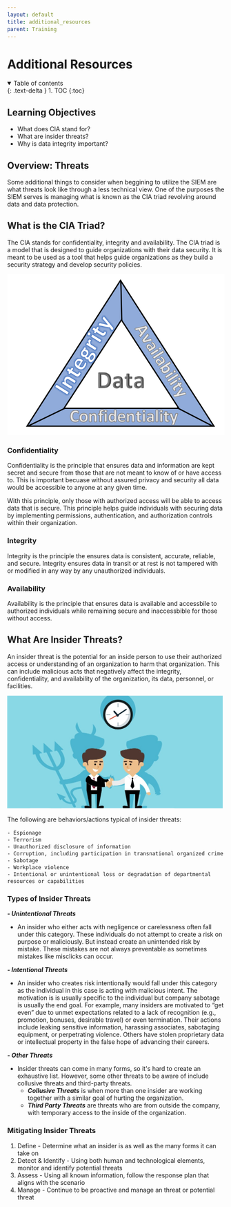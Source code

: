 ```yaml
---
layout: default
title: additional_resources
parent: Training
---
```


# Additional Resources 

<details open markdown="block">
  <summary>
    Table of contents
  </summary>
  {: .text-delta }
1. TOC
{:toc}
</details>

## Learning Objectives
- What does CIA stand for?
- What are insider threats?
- Why is data integrity important?

## Overview: Threats
Some additional things to consider when beggining to utilize the SIEM are what threats look like through a less technical view. One of the purposes the SIEM serves is managing what is known as the CIA triad revolving around data and data protection. 

## What is the CIA Triad?
The CIA stands for confidentiality, integrity and availability. The CIA triad is a model that is designed to guide organizations with their data security. It is meant to be used as a tool that helps guide organizations as they build a security strategy and develop security policies. 

![CIA Triad](./images/cia_triad.png)

### Confidentiality
Confidentiality is the principle that ensures data and information are kept secret and secure from those that are not meant to know of or have access to. This is important becuase without assured privacy and security all data would be accessible to anyone at any given time. 

With this principle, only those with authorized access will be able to access data that is secure. This principle helps guide individuals with securing data by implementing permissions, authentication, and authorization controls within their organization.

### Integrity
Integrity is the principle the ensures data is consistent, accurate, reliable, and secure. Integrity ensures data in transit or at rest is not tampered with or modified in any way by any unauthorized individuals.

### Availability
Availability is the principle that ensures data is available and accessbile to authorized individuals while remaining secure and inaccessbible for those without access.

## What Are Insider Threats?
An insider threat is the potential for an inside person to use their authorized access or understanding of an organization to harm that organization. This can include malicious acts that negatively affect the integrity, confidentiality, and availability of the organization, its data, personnel, or facilities.

<img src="./images/insider_threats.png" alt="drawing" width="500"/>

The following are behaviors/actions typical of insider threats:
    
    - Espionage
    - Terrorism
    - Unauthorized disclosure of information
    - Corruption, including participation in transnational organized crime
    - Sabotage
    - Workplace violence
    - Intentional or unintentional loss or degradation of departmental resources or capabilities


### Types of Insider Threats
***- Unintentional Threats***
  - An insider who either acts with negligence or carelessness often fall under this category. These individuals do not attempt to create a risk on purpose or maliciously. But instead create an unintended risk by mistake. These mistakes are not always preventable as sometimes mistakes like misclicks can occur.

***- Intentional Threats***
  - An insider who creates risk intentionally would fall under this category as the individual in this case is acting with malicious intent. The motivation is is usually specific to the individual but company sabotage is usually the end goal. For example, many insiders are motivated to “get even” due to unmet expectations related to a lack of recognition (e.g., promotion, bonuses, desirable travel) or even termination. Their actions include leaking sensitive information, harassing associates, sabotaging equipment, or perpetrating violence. Others have stolen proprietary data or intellectual property in the false hope of advancing their careers. 

***- Other Threats***
  - Insider threats can come in many forms, so it's hard to create an exhaustive list. However, some other threats to be aware of include collusive threats and third-party threats. 
    - ***Collusive Threats*** is when more than one insider are working together with a similar goal of hurting the organization. 
    - ***Third Party Threats*** are threats who are from outside the company, with temporary access to the inside of the organization. 


### Mitigating Insider Threats
1. Define - Determine what an insider is as well as the many forms it can take on
2. Detect & Identify - Using both human and technological elements, monitor and identify potential threats
3. Assess - Using all known information, follow the response plan that aligns with the scenario
4. Manage - Continue to be proactive and manage an threat or potential threat
